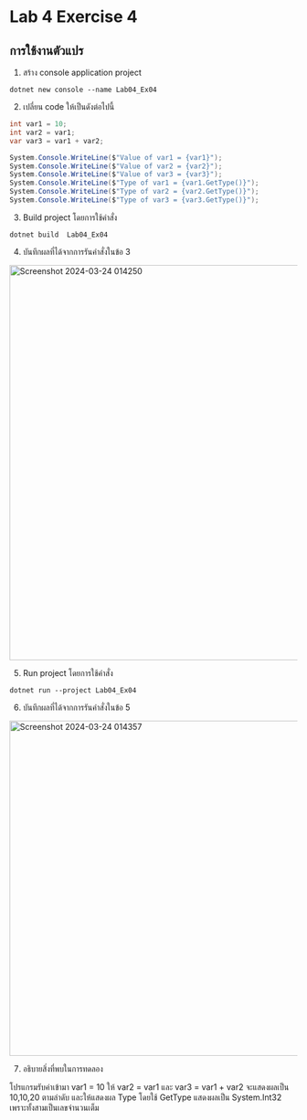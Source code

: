 # Lab 4 Exercise 4

## การใช้งานตัวแปร


1. สร้าง console application project

```
dotnet new console --name Lab04_Ex04
```
2. เปลี่ยน code ให้เป็นดังต่อไปนี้

```cs
int var1 = 10;
int var2 = var1;
var var3 = var1 + var2;

System.Console.WriteLine($"Value of var1 = {var1}");
System.Console.WriteLine($"Value of var2 = {var2}");
System.Console.WriteLine($"Value of var3 = {var3}");
System.Console.WriteLine($"Type of var1 = {var1.GetType()}");
System.Console.WriteLine($"Type of var2 = {var2.GetType()}");
System.Console.WriteLine($"Type of var3 = {var3.GetType()}");
```

3. Build project โดยการใช้คำสั่ง

```
dotnet build  Lab04_Ex04
```

4. บันทึกผลที่ได้จากการรันคำสั่งในข้อ 3

<img width="692" alt="Screenshot 2024-03-24 014250" src="https://github.com/chatladawongkanyon/03376836-OOP-2566-Lab-04/assets/144195963/6f6f1a40-5075-4160-9d59-2766685bdea8">


5. Run project โดยการใช้คำสั่ง

```
dotnet run --project Lab04_Ex04
```

6. บันทึกผลที่ได้จากการรันคำสั่งในข้อ 5

<img width="587" alt="Screenshot 2024-03-24 014357" src="https://github.com/chatladawongkanyon/03376836-OOP-2566-Lab-04/assets/144195963/654be41a-431b-4497-a850-98fd28fda5b6">


7. อธิบายสิ่งที่พบในการทดลอง


โปรแกรมรับค่าเข้ามา var1 = 10 ให้ var2 = var1 และ var3 = var1 + var2 จะแสดงผลเป็น 10,10,20 ตามลำดับ และให้แสดงผล Type โดยใช้ GetType แสดงผลเป็น System.Int32 เพราะทั้งสามเป็นเลขจำนวนเต็ม
